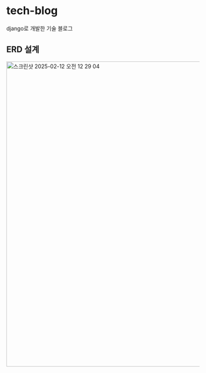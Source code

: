 # tech-blog
django로 개발한 기술 블로그

## ERD 설계
<img width="797" alt="스크린샷 2025-02-12 오전 12 29 04" src="https://github.com/user-attachments/assets/0d6960f3-e719-44c3-acdf-ecf162ded679" />
